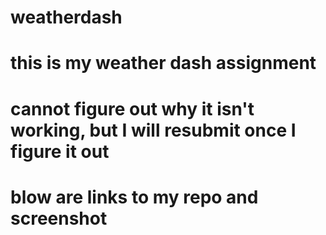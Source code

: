# weatherdash
# this is my weather dash assignment
# cannot figure out why it isn't working, but I will resubmit once I figure it out
# blow are links to my repo and screenshot